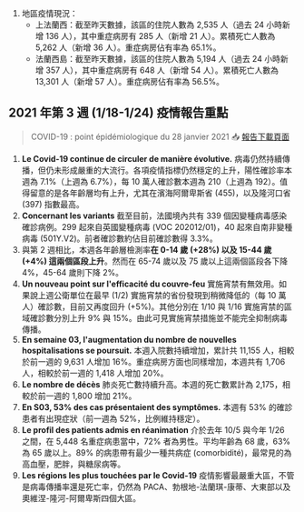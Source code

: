 1. 地區疫情現況：
   * 上法蘭西：截至昨天數據，該區的住院人數為 2,535 人（過去 24 小時新增 136 人），其中重症病房有 285 人（新增 21 人）。累積死亡人數為 5,262 人（新增 36 人）。重症病房佔有率為 65.1%。
   * 法蘭西島：截至昨天數據，該區的住院人數為 5,194 人（過去 24 小時新增 357 人），其中重症病房有 648 人（新增 54 人）。累積死亡人數為 13,301 人（新增 57 人）。重症病房佔有率為 56.5%。

## 2021 年第 3 週 (1/18-1/24) 疫情報告重點

> COVID-19 : point épidémiologique du 28 janvier 2021 📥 [報告下載頁面](https://bit.ly/36qwtbT)

1. **Le Covid-19 continue de circuler de manière évolutive.** 病毒仍然持續傳播，但仍未形成嚴重的大流行。各項疫情指標仍然穩定的上升，陽性確診率本週為 7.1%（上週為 6.7%），每 10 萬人確診數本週為 210（上週為 192）。值得留意的是各年齡層均有上升，尤其在濱海阿爾卑斯省 (455)，以及隆河口省 (397) 指數最高。
1. **Concernant les variants** 截至目前，法國境內共有 339 個因變種病毒感染確診病例。299 起來自英國變種病毒 (VOC 202012/01)，40 起來自南非變種病毒 (501Y.V2)。前者確診數約佔目前確診數得 3.3%。
1. 與第 2 週相比，本週各年齡層檢測率**在 0-14 歲 (+28%) 以及 15-44 歲 (+4%) 這兩個區段上升**。然而在 65-74 歲以及 75 歲以上這兩個區段各下降 4%，45-64 歲則下降 2%。
1. **Un nouveau point sur l'efficacité du couvre-feu** 實施宵禁有無效用。如果說上週公衛單位在最早 (1/2) 實施宵禁的省份發現到稍微降低的（每 10 萬人）確診數，目前又再度回升 (+5%)。其他分別在 1/10 與 1/16 實施宵禁的區域確診數分別上升 9% 與 15%。由此可見實施宵禁措施並不能完全抑制病毒傳播。
1. **En semaine 03, l'augmentation du nombre de nouvelles hospitalisations se poursuit.** 本週入院數持續增加，累計共 11,155 人，相較於前一週的 9,631 人增加 16%。重症病房方面也同樣增加，本週共有 1,706 人，相較於前一週的 1,418 人增加 20%。
1. **Le nombre de décès** 肺炎死亡數持續升高。本週的死亡數累計為 2,175，相較於前一週的 1,800 增加 21%。
1. **En S03, 53% des cas présentaient des symptômes.** 本週有 53% 的確診患者有出現症狀（前一週為 52%，比例維持穩定）。
1. **Le profil des patients admis en réanimation** 介於去年 10/5 與今年 1/26 之間，在 5,448 名重症病患當中，72% 者為男性。平均年齡為 68 歲，63% 為 65 歲以上。89% 的病患帶有最少一種共病症 (comorbidité)，最常見的為高血壓，肥胖，與糖尿病等。
1. **Les régions les plus touchées par le Covid-19** 疫情影響最嚴重大區，不管是病毒傳播率還是死亡率，仍然為 PACA、勃根地-法蘭琪-康蒂、大東部以及奧維涅-隆河-阿爾卑斯四個大區。